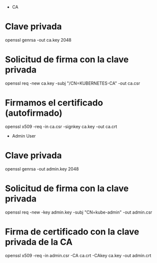 - CA
# Clave privada
openssl genrsa -out ca.key 2048

# Solicitud de firma con la clave privada
openssl req -new ca.key -subj "/CN=KUBERNETES-CA" -out ca.csr

# Firmamos el certificado (autofirmado)
openssl x509 -req -in ca.csr -signkey ca.key -out ca.crt

- Admin User
# Clave privada
openssl genrsa -out admin.key 2048

# Solicitud de firma con la clave privada
openssl req -new -key admin.key -subj "CN=kube-admin" -out admin.csr

# Firma de certificado con la clave privada de la CA
openssl x509 -req -in admin.csr -CA ca.crt -CAkey ca.key -out admin.crt